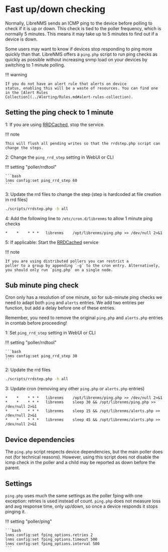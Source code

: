 # Fast up/down checking

Normally, LibreNMS sends an ICMP ping to the device before polling to
check if it is up or down. This check is tied to the poller frequency,
which is normally 5 minutes. This means it may take up to 5 minutes
to find out if a device is down.

Some users may want to know if devices stop responding to ping more
quickly than that. LibreNMS offers a `ping.php` script to run ping
checks as quickly as possible without increasing snmp load on your
devices by switching to 1 minute polling.

!!! warning

    If you do not have an alert rule that alerts on device
    status, enabling this will be a waste of resources. You can find one
    in the [Alert Rules
    Collection](../Alerting/Rules.md#alert-rules-collection).

## Setting the ping check to 1 minute

1: If you are using [RRDCached](../Extensions/RRDCached.md), stop the service.

!!! note

    This will flush all pending writes so that the rrdstep.php script can change the steps.

2: Change the `ping_rrd_step` setting in WebUI or CLI

!!! setting "poller/rrdtool"

    ```bash
    lnms config:set ping_rrd_step 60
    ```

3: Update the rrd files to change the step (step is hardcoded at file
creation in rrd files)

```bash
./scripts/rrdstep.php -h all
```

4: Add the following line to `/etc/cron.d/librenms` to allow 1 minute
ping checks

```title="/etc/cron.d/librenms"
*    *    * * *   librenms    /opt/librenms/ping.php >> /dev/null 2>&1
```

5: If applicable: Start the [RRDCached](../Extensions/RRDCached.md) service

!!! note

    If you are using distributed pollers you can restrict a
    poller to a group by appending `-g` to the cron entry. Alternatively,
    you should only run `ping.php` on a single node.

## Sub minute ping check

Cron only has a resolution of one minute, so for sub-minute ping checks we need to adapt both `ping`
and `alerts` entries. We add two entries per function, but add a delay before one of these entries.

Remember, you need to remove the original `ping.php` and `alerts.php` entries in crontab before
proceeding!

1: Set `ping_rrd_step` setting in WebUI or CLI

!!! setting "poller/rrdtool"

    ```bash
    lnms config:set ping_rrd_step 30
    ```

2: Update the rrd files

```bash
./scripts/rrdstep.php -h all
```

3: Update cron (removing any other `ping.php` or `alerts.php` entries)

```title="/etc/cron.d/librenms"
*    *    * * *   librenms    /opt/librenms/ping.php >> /dev/null 2>&1
*    *    * * *   librenms    sleep 30 && /opt/librenms/ping.php >> /dev/null 2>&1
*    *    * * *   librenms    sleep 15 && /opt/librenms/alerts.php >> /dev/null 2>&1
*    *    * * *   librenms    sleep 45 && /opt/librenms/alerts.php >> /dev/null 2>&1
```

## Device dependencies

The `ping.php` script respects device dependencies, but the main poller
does not (for technical reasons). However, using this script does not
disable the icmp check in the poller and a child may be reported as
down before the parent.

## Settings

`ping.php` uses much the same settings as the poller fping with one
exception: retries is used instead of count.
`ping.php` does not measure loss and avg response time, only up/down, so
once a device responds it stops pinging it.

!!! setting "poller/ping"

    ```bash
    lnms config:set fping_options.retries 2
    lnms config:set fping_options.timeout 500
    lnms config:set fping_options.interval 500
    ```
